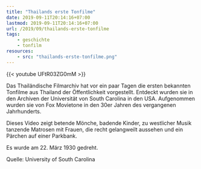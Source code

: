 ```yaml
---
title: "Thailands erste Tonfilme"
date: 2019-09-11T20:14:16+07:00
lastmod: 2019-09-11T20:14:16+07:00
url: /2019/09/thailands-erste-tonfilme
tags:
    - geschichte
    - tonfilm
resources:
    - src: "thailands-erste-tonfilme.png"
---
```


{{< youtube UFtR03ZG0mM >}}

Das Thail&auml;ndische Filmarchiv hat vor ein paar Tagen die ersten bekannten Tonfilme aus Thailand der &Ouml;ffentlichkeit vorgestellt. Entdeckt wurden sie in den Archiven der Universit&auml;t von South Carolina in den USA. Aufgenommen wurden sie von Fox Movietone in den 30er Jahren des vergangenen Jahrhunderts. 

Dieses Video zeigt betende M&ouml;nche, badende Kinder, zu westlicher Musik tanzende Matrosen mit Frauen, die recht gelangweilt aussehen und ein P&auml;rchen auf einer Parkbank. 

Es wurde am 22. M&auml;rz 1930 gedreht.

Quelle: University of South Carolina

